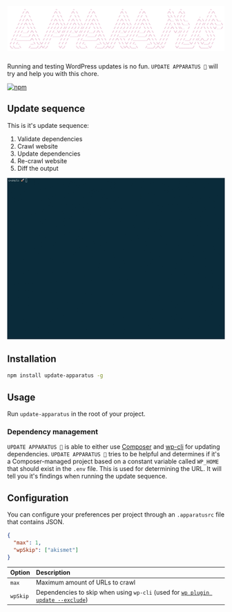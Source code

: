 # [![UPDATE APPARATUS](media/header.png)](https://github.com/haroldangenent/update-apparatus)

Running and testing WordPress updates is no fun. `UPDATE APPARATUS 🤖` will try and help you with this chore.

[![npm](https://badge.fury.io/js/update-apparatus.svg)](https://www.npmjs.com/package/update-apparatus)

## Update sequence
This is it's update sequence:

1. Validate dependencies
2. Crawl website
3. Update dependencies
4. Re-crawl website
5. Diff the output

![Update sequence.](media/preview.gif)

## Installation

```sh
npm install update-apparatus -g
```

## Usage
Run `update-apparatus` in the root of your project.

### Dependency management
`UPDATE APPARATUS 🤖` is able to either use [Composer](https://getcomposer.org/) and [wp-cli](https://github.com/wp-cli/wp-cli) for updating dependencies. `UPDATE APPARATUS 🤖` tries to be helpful and determines if it's a Composer-managed project based on a constant variable called `WP_HOME` that should exist in the `.env` file. This is used for determining the URL. It will tell you it's findings when running the update sequence.

## Configuration
You can configure your preferences per project through an `.apparatusrc` file that contains JSON.

```json
{
  "max": 1,
  "wpSkip": ["akismet"]
}
```

| Option | Description |
| :--- | :--- |
| `max` | Maximum amount of URLs to crawl
| `wpSkip` | Dependencies to skip when using `wp-cli` (used for [`wp plugin update --exclude`](https://developer.wordpress.org/cli/commands/plugin/update/))
